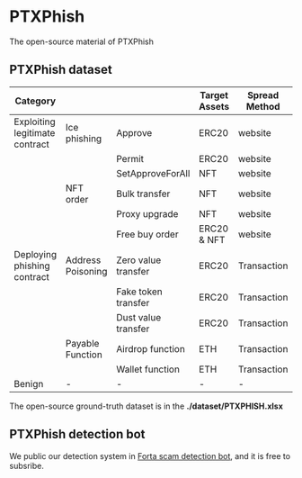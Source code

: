 # PTXPhish
The open-source material of PTXPhish

## PTXPhish dataset
| Category                       |                   |                     | Target Assets | Spread Method | Num  |
|--------------------------------|-------------------|---------------------|---------------|---------------|------|
| Exploiting legitimate contract | Ice phishing      | Approve             | ERC20         | website       | 1247 |
|                                |                   | Permit              | ERC20         | website       | 814  |
|                                |                   | SetApproveForAll    | NFT           | website       | 508  |
|                                | NFT order         | Bulk transfer       | NFT           | website       | 37   |
|                                |                   | Proxy upgrade       | NFT           | website       | 108  |
|                                |                   | Free buy order      | ERC20 & NFT   | website       | 464  |
| Deploying phishing contract    | Address Poisoning | Zero value transfer | ERC20         | Transaction   | 104  |
|                                |                   | Fake token transfer | ERC20         | Transaction   | 100  |
|                                |                   | Dust value transfer | ERC20         | Transaction   | 22   |
|                                | Payable Function  | Airdrop function    | ETH           | Transaction   | 788  |
|                                |                   | Wallet function     | ETH           | Transaction   | 808  |
| Benign                         | -                 | -                   | -             | -             | 13557 |


The open-source ground-truth dataset is in the **./dataset/PTXPHISH.xlsx**

## PTXPhish detection bot

We public our detection system in [Forta scam detection bot](https://app.forta.network/bot/0x9ba66b24eb2113ca3217c5e02ac6671182247c354327b27f645abb7c8a3e4534?search=0x9ba66b24eb2113ca3217c5e02ac6671182247c354327b27f645abb7c8a3e4534), and it is free to subsribe.
